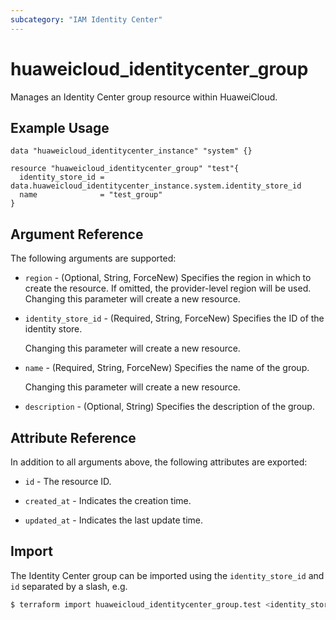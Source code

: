 ```yaml
---
subcategory: "IAM Identity Center"
---
```


# huaweicloud_identitycenter_group

Manages an Identity Center group resource within HuaweiCloud.

## Example Usage

```hcl
data "huaweicloud_identitycenter_instance" "system" {}

resource "huaweicloud_identitycenter_group" "test"{
  identity_store_id = data.huaweicloud_identitycenter_instance.system.identity_store_id
  name              = "test_group"
}
```

## Argument Reference

The following arguments are supported:

* `region` - (Optional, String, ForceNew) Specifies the region in which to create the resource.
  If omitted, the provider-level region will be used. Changing this parameter will create a new resource.

* `identity_store_id` - (Required, String, ForceNew) Specifies the ID of the identity store.

  Changing this parameter will create a new resource.

* `name` - (Required, String, ForceNew) Specifies the name of the group.

  Changing this parameter will create a new resource.

* `description` - (Optional, String) Specifies the description of the group.

## Attribute Reference

In addition to all arguments above, the following attributes are exported:

* `id` - The resource ID.

* `created_at` - Indicates the creation time.

* `updated_at` - Indicates the last update time.

## Import

The Identity Center group can be imported using the `identity_store_id` and `id` separated by a slash, e.g.

```bash
$ terraform import huaweicloud_identitycenter_group.test <identity_store_id>/<id>
```
